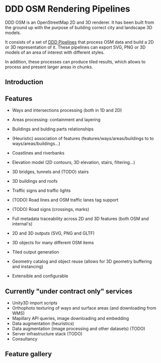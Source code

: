 # DDD OSM Rendering Pipelines

DDD OSM is an OpenStreetMap 2D and 3D renderer. It has been built
from the ground up with the purpose of building correct city and
landscape 3D models.

It consists of a set of [DDD Pipelines]() that process OSM data and
build a 2D or 3D representation of it. These pipelines can export SVG,
PNG or 3D models of an area of interest with different styles.

In addition, these processes can produce tiled results, which allows to
process and present larger areas in chunks.

## Introduction


## Features

- Ways and intersections processing (both in 1D and 2D)
- Areas processing: containment and layering
- Buildings and bulding parts relationships
- (Heuristic) association of features (features/ways/areas/buildings to to ways/areas/buildings...)
- Coastlines and riverbanks
- Elevation model (2D contours, 3D elevation, stairs, filtering...)
- 3D bridges, tunnels and (TODO) stairs
- 3D buildings and roofs
- Traffic signs and traffic lights
- (TODO) Road lines and OSM traffic lanes tag support
- (TODO) Road signs (crossings, marks)

- Full metadata traceability across 2D and 3D features (both OSM and internal's)
- 2D and 3D outputs (SVG, PNG and GLTF)
- 3D objects for many different OSM items
- Tiled output generation
- Geometry catalog and object reuse (allows for 3D geometry buffering and instancing)
- Extensible and configurable

## Currently "under contract only" services

- Unity3D import scripts
- Orthophoto texturing of ways and surface areas (and downloading from WMS)
- Mapillary API queries, image downloading and embedding
- Data augmentation (heuristics)
- Data augmentation (image processing and other datasets) (TODO)
- Server infrastructure stack (TODO)
- Consultancy

## Feature gallery


